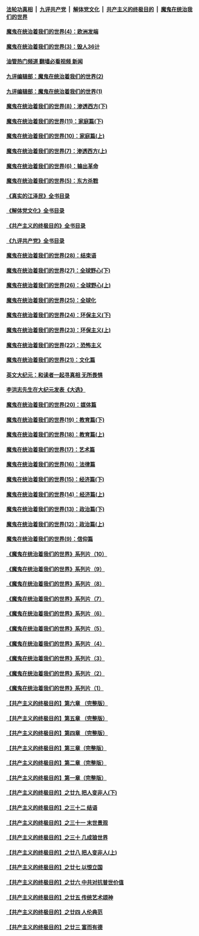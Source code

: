 ####  [法轮功真相](../../../../basic/blob/master/README.md?t=10022101) &nbsp;|&nbsp; [九评共产党](../../../../9ping.md/blob/master/README.md?t=10022101) &nbsp;|&nbsp; [解体党文化](../../../../jtdwh.md/blob/master/README.md?t=10022101)  &nbsp;|&nbsp; [共产主义的终极目的](../../../../gczydzjmd.md/blob/master/README.md?t=10022101) &nbsp;|&nbsp; [魔鬼在统治我们的世界](../../../../mgztzwmdsj.md/blob/master/README.md?t=10022101) 

#### [魔鬼在统治着我们的世界(4)：欧洲发端](../pages/nsc422/n10414890.md?t=10022101) 

#### [魔鬼在统治着我们的世界(3)：毁人36计](../pages/nsc422/n10411583.md?t=10022101) 

#### [油管热门频道 翻墙必看视频 新闻](http://209.250.226.216:81/youtube.html?10022101)

#### [九评编辑部：魔鬼在统治着我们的世界(2)](../pages/nsc422/n10410036.md?t=10022101) 

#### [九评编辑部：魔鬼在统治着我们的世界(1)](../pages/nsc422/n10406825.md?t=10022101) 

#### [魔鬼在统治着我们的世界(8)：渗透西方(下)](../pages/nsc422/n10429603.md?t=10022101) 

#### [魔鬼在统治着我们的世界(11)：家庭篇(下)](../pages/nsc422/n10440961.md?t=10022101) 

#### [魔鬼在统治着我们的世界(10)：家庭篇(上)](../pages/nsc422/n10435448.md?t=10022101) 

#### [魔鬼在统治着我们的世界(7)：渗透西方(上)](../pages/nsc422/n10426013.md?t=10022101) 

#### [魔鬼在统治着我们的世界(6)：输出革命](../pages/nsc422/n10421536.md?t=10022101) 

#### [魔鬼在统治着我们的世界(5)：东方杀戮](../pages/nsc422/n10417707.md?t=10022101) 

#### [《真实的江泽民》全书目录](../pages/nsc422/n13721399.md?t=10022101) 

#### [《解体党文化》全书目录](../pages/nsc422/n13721157.md?t=10022101) 

#### [《共产主义的终极目的》全书目录](../pages/nsc422/n13721048.md?t=10022101) 

#### [《九评共产党》全书目录](../pages/nsc422/n13708085.md?t=10022101) 

#### [魔鬼在统治着我们的世界(28)：结束语](../pages/nsc422/n10936246.md?t=10022101) 

#### [魔鬼在统治着我们的世界(27)：全球野心(下)](../pages/nsc422/n10928319.md?t=10022101) 

#### [魔鬼在统治着我们的世界(26)：全球野心(上)](../pages/nsc422/n10900318.md?t=10022101) 

#### [魔鬼在统治着我们的世界(25)：全球化](../pages/nsc422/n10788205.md?t=10022101) 

#### [魔鬼在统治着我们的世界(24)：环保主义(下)](../pages/nsc422/n10695307.md?t=10022101) 

#### [魔鬼在统治着我们的世界(23)：环保主义(上)](../pages/nsc422/n10688613.md?t=10022101) 

#### [魔鬼在统治着我们的世界(22)：恐怖主义](../pages/nsc422/n10614727.md?t=10022101) 

#### [魔鬼在统治着我们的世界(21)：文化篇](../pages/nsc422/n10597706.md?t=10022101) 

#### [英文大纪元：和读者一起寻真相 无所畏惧](../pages/nsc422/n12542027.md?t=10022101) 

#### [李洪志先生在大纪元发表《大选》](../pages/nsc422/n12534746.md?t=10022101) 

#### [魔鬼在统治着我们的世界(20)：媒体篇](../pages/nsc422/n10586579.md?t=10022101) 

#### [魔鬼在统治着我们的世界(19)：教育篇(下)](../pages/nsc422/n10564808.md?t=10022101) 

#### [魔鬼在统治着我们的世界(18)：教育篇(上)](../pages/nsc422/n10526970.md?t=10022101) 

#### [魔鬼在统治着我们的世界(17)：艺术篇](../pages/nsc422/n10499093.md?t=10022101) 

#### [魔鬼在统治着我们的世界(16)：法律篇](../pages/nsc422/n10485969.md?t=10022101) 

#### [魔鬼在统治着我们的世界(15)：经济篇(下)](../pages/nsc422/n10469975.md?t=10022101) 

#### [魔鬼在统治着我们的世界(14)：经济篇(上)](../pages/nsc422/n10457370.md?t=10022101) 

#### [魔鬼在统治着我们的世界(13)：政治篇(下)](../pages/nsc422/n10448270.md?t=10022101) 

#### [魔鬼在统治着我们的世界(12)：政治篇(上)](../pages/nsc422/n10444576.md?t=10022101) 

#### [魔鬼在统治着我们的世界(9)：信仰篇](../pages/nsc422/n10432159.md?t=10022101) 

#### [《魔鬼在统治着我们的世界》系列片（10）](../pages/nsc422/n12292670.md?t=10022101) 

#### [《魔鬼在统治着我们的世界》系列片（9）](../pages/nsc422/n12290859.md?t=10022101) 

#### [《魔鬼在统治着我们的世界》系列片（8）](../pages/nsc422/n12287445.md?t=10022101) 

#### [《魔鬼在统治着我们的世界》系列片（7）](../pages/nsc422/n12283425.md?t=10022101) 

#### [《魔鬼在统治着我们的世界》系列片（6）](../pages/nsc422/n12282314.md?t=10022101) 

#### [《魔鬼在统治着我们的世界》系列片（5）](../pages/nsc422/n12281419.md?t=10022101) 

#### [《魔鬼在统治着我们的世界》系列片（4）](../pages/nsc422/n12274024.md?t=10022101) 

#### [《魔鬼在统治着我们的世界》系列片（3）](../pages/nsc422/n12271322.md?t=10022101) 

#### [《魔鬼在统治着我们的世界》系列片（2）](../pages/nsc422/n12269049.md?t=10022101) 

#### [《魔鬼在统治着我们的世界》系列片（1）](../pages/nsc422/n12267575.md?t=10022101) 

#### [【共产主义的终极目的】第六章 （完整版）](../pages/nsc422/n11428913.md?t=10022101) 

#### [【共产主义的终极目的】第五章 （完整版）](../pages/nsc422/n11428912.md?t=10022101) 

#### [【共产主义的终极目的】第四章 （完整版）](../pages/nsc422/n11428907.md?t=10022101) 

#### [【共产主义的终极目的】第三章（完整版）](../pages/nsc422/n11428848.md?t=10022101) 

#### [【共产主义的终极目的】第二章（完整版）](../pages/nsc422/n11428831.md?t=10022101) 

#### [【共产主义的终极目的】第一章（完整版）](../pages/nsc422/n11417651.md?t=10022101) 

#### [【共产主义的终极目的】之廿九 把人变非人(下)](../pages/nsc422/n11344140.md?t=10022101) 

#### [【共产主义的终极目的】之三十二 结语](../pages/nsc422/n11360535.md?t=10022101) 

#### [【共产主义的终极目的】之三十一 末世景观](../pages/nsc422/n11351129.md?t=10022101) 

#### [【共产主义的终极目的】之三十 几成狼世界](../pages/nsc422/n11348280.md?t=10022101) 

#### [【共产主义的终极目的】之廿八 把人变非人(上)](../pages/nsc422/n11340492.md?t=10022101) 

#### [【共产主义的终极目的】之廿七 以恨立国](../pages/nsc422/n11336944.md?t=10022101) 

#### [【共产主义的终极目的】之廿六 中共对抗普世价值](../pages/nsc422/n11324785.md?t=10022101) 

#### [【共产主义的终极目的】之廿五 传统艺术颂神](../pages/nsc422/n11296396.md?t=10022101) 

#### [【共产主义的终极目的】之廿四 人伦典范](../pages/nsc422/n11296397.md?t=10022101) 

#### [【共产主义的终极目的】之廿三 富而有德](../pages/nsc422/n11283598.md?t=10022101) 

<img src='http://gfw-breaker.win/goodnews/indexes/nsc422.md' width='0px' height='0px'/>
